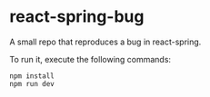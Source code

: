 # react-spring-bug

A small repo that reproduces a bug in react-spring.

To run it, execute the following commands:

```
npm install
npm run dev
```
